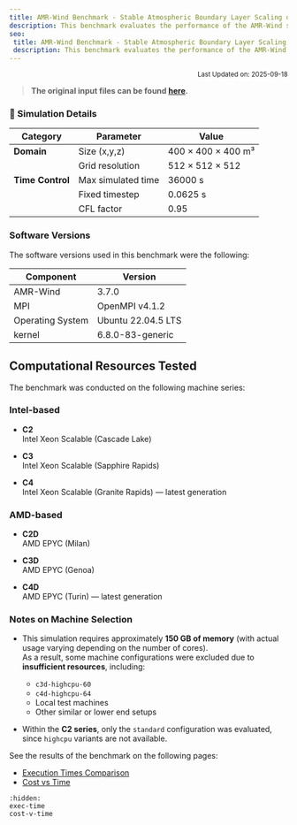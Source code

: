```yaml
---
title: AMR-Wind Benchmark - Stable Atmospheric Boundary Layer Scaling on the Cloud
description: This benchmark evaluates the performance of the AMR-Wind simulator by running a stable atmospheric boundary layer simulation. The simulation uses an uniform mesh resolution and directly follows well-established reference studies in the literature.  
seo:
 title: AMR-Wind Benchmark - Stable Atmospheric Boundary Layer Scaling on the Cloud
 description: This benchmark evaluates the performance of the AMR-Wind simulator by running a stable atmospheric boundary layer simulation. The simulation uses an uniform mesh resolution and directly follows well-established reference studies in the literature.
---
```


<p align="right">
    <small>Last Updated on: 2025-09-18</small>
</p>

> **The original input files can be found [here](https://github.com/Exawind/exawind-benchmarks/tree/main/amr-wind/atmospheric_boundary_layer/stable/input_files).**


### 🔬 Simulation Details

| **Category**        | **Parameter**             | **Value**                  |
|----------------------|---------------------------|----------------------------|
| **Domain**           | Size (x,y,z)              | 400 × 400 × 400 m³         |
|                      | Grid resolution           | 512 × 512 × 512            |
| **Time Control**     | Max simulated time        | 36000 s                    |
|                      | Fixed timestep            | 0.0625 s                   |
|                      | CFL factor                | 0.95                       |

### Software Versions
The software versions used in this benchmark were the following:

| Component              | Version                               |
|------------------------|---------------------------------------|
| AMR-Wind                  | 3.7.0                                |
| MPI                  | OpenMPI v4.1.2              |
| Operating System       |Ubuntu 22.04.5 LTS|
| kernel                 | 6.8.0-83-generic                     |


## Computational Resources Tested

The benchmark was conducted on the following machine series:

### Intel-based
- **C2**  
  Intel Xeon Scalable (Cascade Lake)

- **C3**  
  Intel Xeon Scalable (Sapphire Rapids)

- **C4**  
  Intel Xeon Scalable (Granite Rapids) — latest generation

### AMD-based
- **C2D**  
  AMD EPYC (Milan)

- **C3D**  
  AMD EPYC (Genoa)

- **C4D**  
  AMD EPYC (Turin) — latest generation

### Notes on Machine Selection

- This simulation requires approximately **150 GB of memory** (with actual usage varying depending on the number of cores).  
  As a result, some machine configurations were excluded due to **insufficient resources**, including:
  - `c3d-highcpu-60`  
  - `c4d-highcpu-64`  
  - Local test machines  
  - Other similar or lower end setups

- Within the **C2 series**, only the `standard` configuration was evaluated, since `highcpu` variants are not available.


See the results of the benchmark on the following pages:
- [Execution Times Comparison](exec-time)
- [Cost vs Time](cost-v-time)

```{toctree}
:hidden:
exec-time
cost-v-time
```